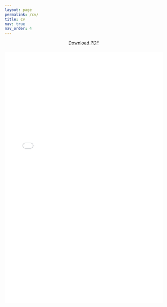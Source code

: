 ```yaml
---
layout: page
permalink: /cv/
title: cv
nav: true
nav_order: 4
---
```


<div style="text-align: center; margin-bottom: 20px;">
  <a href="{{ '/assets/pdf/cv.pdf' | relative_url }}" target="_blank" class="btn btn-primary">
    <i class="fas fa-download"></i> Download PDF
  </a>
</div>

<iframe src="{{ '/assets/pdf/cv.pdf' | relative_url }}" width="100%" height="800px" style="border: none;">
</iframe>
